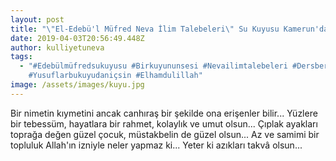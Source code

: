 ```yaml
---
layout: post
title: "\"El-Edebü'l Müfred Neva İlim Talebeleri\" Su Kuyusu Kamerun'da Açıldı"
date: 2019-04-03T20:56:49.448Z
author: kulliyetuneva
tags:
  - "#Edebülmüfredsukuyusu #Birkuyununsesi #Nevailimtalebeleri #Dersbereketi
    #Yusuflarbukuyudaniçsin #Elhamdulillah"
image: /assets/images/kuyu.jpg
---
```

<!--StartFragment-->

Bir nimetin kıymetini ancak canhıraş bir şekilde ona erişenler bilir... Yüzlere bir tebessüm, hayatlara bir rahmet, kolaylık ve umut olsun... Çıplak ayakları toprağa değen güzel çocuk, müstakbelin de güzel olsun... Az ve samimi bir topluluk Allah'ın izniyle neler yapmaz ki... Yeter ki azıkları takvâ olsun...



<!--EndFragment-->